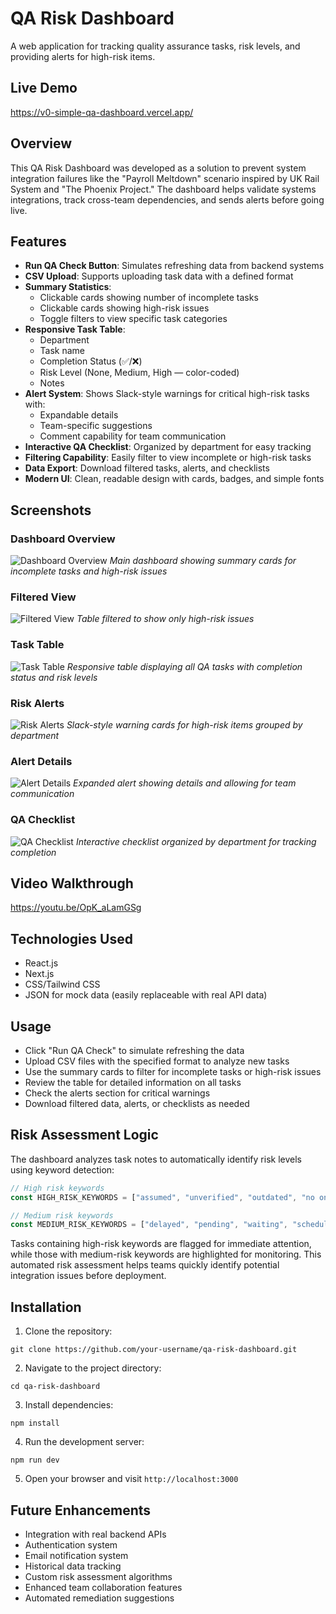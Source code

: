 # QA Risk Dashboard

A web application for tracking quality assurance tasks, risk levels, and providing alerts for high-risk items.

## Live Demo

https://v0-simple-qa-dashboard.vercel.app/

## Overview

This QA Risk Dashboard was developed as a solution to prevent system integration failures like the "Payroll Meltdown" scenario inspired by UK Rail System and "The Phoenix Project." The dashboard helps validate systems integrations, track cross-team dependencies, and sends alerts before going live.

## Features

- **Run QA Check Button**: Simulates refreshing data from backend systems
- **CSV Upload**: Supports uploading task data with a defined format
- **Summary Statistics**: 
  - Clickable cards showing number of incomplete tasks
  - Clickable cards showing high-risk issues
  - Toggle filters to view specific task categories
- **Responsive Task Table**:
  - Department
  - Task name
  - Completion Status (✅/❌)
  - Risk Level (None, Medium, High — color-coded)
  - Notes
- **Alert System**: Shows Slack-style warnings for critical high-risk tasks with:
  - Expandable details
  - Team-specific suggestions
  - Comment capability for team communication
- **Interactive QA Checklist**: Organized by department for easy tracking
- **Filtering Capability**: Easily filter to view incomplete or high-risk tasks
- **Data Export**: Download filtered tasks, alerts, and checklists
- **Modern UI**: Clean, readable design with cards, badges, and simple fonts

## Screenshots

### Dashboard Overview
![Dashboard Overview](./images/dashboard-overview)
*Main dashboard showing summary cards for incomplete tasks and high-risk issues*

### Filtered View
![Filtered View](./images/filtered-view)
*Table filtered to show only high-risk issues*

### Task Table
![Task Table](./images/task-table)
*Responsive table displaying all QA tasks with completion status and risk levels*

### Risk Alerts
![Risk Alerts](./images/risk-alerts)
*Slack-style warning cards for high-risk items grouped by department*

### Alert Details
![Alert Details](./images/alert-details)
*Expanded alert showing details and allowing for team communication*

### QA Checklist
![QA Checklist](./images/qa-checklist)
*Interactive checklist organized by department for tracking completion*

## Video Walkthrough

https://youtu.be/OpK_aLamGSg

## Technologies Used

- React.js
- Next.js
- CSS/Tailwind CSS
- JSON for mock data (easily replaceable with real API data)

## Usage

- Click "Run QA Check" to simulate refreshing the data
- Upload CSV files with the specified format to analyze new tasks
- Use the summary cards to filter for incomplete tasks or high-risk issues
- Review the table for detailed information on all tasks
- Check the alerts section for critical warnings
- Download filtered data, alerts, or checklists as needed

## Risk Assessment Logic

The dashboard analyzes task notes to automatically identify risk levels using keyword detection:

```javascript
// High risk keywords
const HIGH_RISK_KEYWORDS = ["assumed", "unverified", "outdated", "no one responded", "critical", "urgent", "failed"];

// Medium risk keywords
const MEDIUM_RISK_KEYWORDS = ["delayed", "pending", "waiting", "scheduled", "partial"];
```

Tasks containing high-risk keywords are flagged for immediate attention, while those with medium-risk keywords are highlighted for monitoring. This automated risk assessment helps teams quickly identify potential integration issues before deployment.

## Installation

1. Clone the repository:
```
git clone https://github.com/your-username/qa-risk-dashboard.git
```

2. Navigate to the project directory:
```
cd qa-risk-dashboard
```

3. Install dependencies:
```
npm install
```

4. Run the development server:
```
npm run dev
```

5. Open your browser and visit `http://localhost:3000`

## Future Enhancements

- Integration with real backend APIs
- Authentication system
- Email notification system
- Historical data tracking
- Custom risk assessment algorithms
- Enhanced team collaboration features
- Automated remediation suggestions
